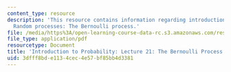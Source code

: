 ```yaml
---
content_type: resource
description: 'This resource contains information regarding introduction to probability:
  Random processes: The Bernoulli process.'
file: /media/https%3A/open-learning-course-data-rc.s3.amazonaws.com/res-6-012-introduction-to-probability-spring-2018/3dfff8bde1134cec4e57bf85bb4d3381_MITRES_6_012S18_L21.pdf
file_type: application/pdf
resourcetype: Document
title: 'Introduction to Probability: Lecture 21: The Bernoulli Process'
uid: 3dfff8bd-e113-4cec-4e57-bf85bb4d3381
---
```

